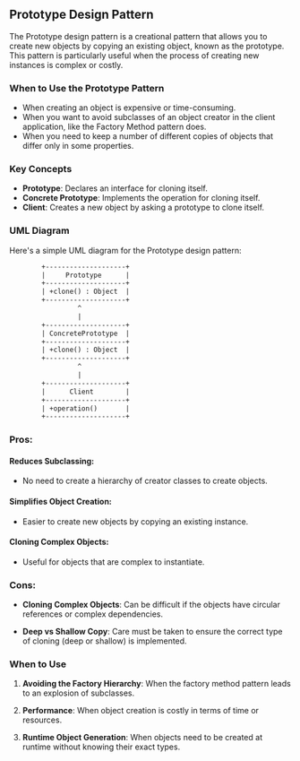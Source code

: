 ## Prototype Design Pattern
The Prototype design pattern is a creational pattern that allows you to create new objects by copying an existing object, known as the prototype. This pattern is particularly useful when the process of creating new instances is complex or costly.

### When to Use the Prototype Pattern
- When creating an object is expensive or time-consuming.
- When you want to avoid subclasses of an object creator in the client application, like the Factory Method pattern does.
- When you need to keep a number of different copies of objects that differ only in some properties.

### Key Concepts
- **Prototype**: Declares an interface for cloning itself.
- **Concrete Prototype**: Implements the operation for cloning itself.
- **Client**: Creates a new object by asking a prototype to clone itself.

### UML Diagram
Here's a simple UML diagram for the Prototype design pattern:
```dtd
        +--------------------+
        |     Prototype      |
        +--------------------+
        | +clone() : Object  |
        +--------------------+
                 ^
                 |
        +--------------------+
        | ConcretePrototype  |
        +--------------------+
        | +clone() : Object  |
        +--------------------+
                 ^
                 |
        +--------------------+
        |      Client        |
        +--------------------+
        | +operation()       |
        +--------------------+


```

### Pros:

#### Reduces Subclassing: 
- No need to create a hierarchy of creator classes to create objects.

#### Simplifies Object Creation: 
- Easier to create new objects by copying an existing instance.
#### Cloning Complex Objects: 
- Useful for objects that are complex to instantiate.


### Cons:

- **Cloning Complex Objects**: Can be difficult if the objects have circular references or complex dependencies.

- **Deep vs Shallow Copy**: Care must be taken to ensure the correct type of cloning (deep or shallow) is implemented.

### When to Use
1. **Avoiding the Factory Hierarchy**: When the factory method pattern leads to an explosion of subclasses.

2. **Performance**: When object creation is costly in terms of time or resources.

3. **Runtime Object Generation**: When objects need to be created at runtime without knowing their exact types.